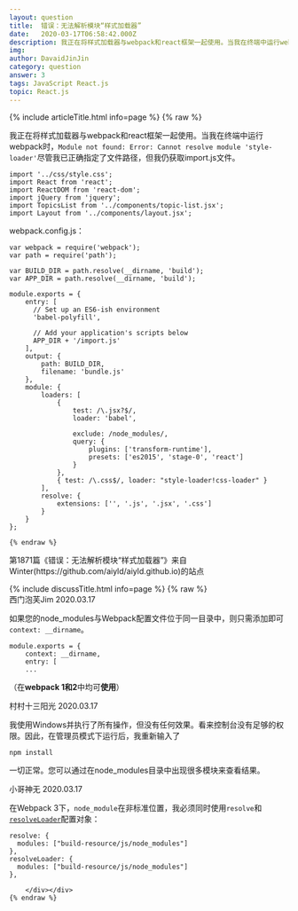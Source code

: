 ```yaml
---
layout: question
title:  错误：无法解析模块“样式加载器”
date:   2020-03-17T06:58:42.000Z
description: 我正在将样式加载器与webpack和react框架一起使用。当我在终端中运行webpack时，Module not found  Error  Canno...
img: 
author: DavaidJinJin
category: question
answer: 3
tags: JavaScript React.js
topic: React.js
---
```

<div class="article-root">
  <div class="article">
    {% include articleTitle.html info=page %}
    {% raw %}
    <div class="article-content"><p><font style="vertical-align: inherit;"><font style="vertical-align: inherit;">我正在将样式加载器与webpack和react框架一起使用。</font><font style="vertical-align: inherit;">当我在终端中运行webpack时，</font></font><code>Module not found: Error: Cannot resolve module 'style-loader'</code><font style="vertical-align: inherit;"><font style="vertical-align: inherit;">尽管我已正确指定了文件路径，但</font><font style="vertical-align: inherit;">我仍获取</font><font style="vertical-align: inherit;">import.js文件。</font></font></p>

<pre><code>import '../css/style.css';<font></font>
import React from 'react';<font></font>
import ReactDOM from 'react-dom';<font></font>
import jQuery from 'jquery';<font></font>
import TopicsList from '../components/topic-list.jsx';<font></font>
import Layout from '../components/layout.jsx';<font></font>
</code></pre>

<p><font style="vertical-align: inherit;"><font style="vertical-align: inherit;">webpack.config.js：</font></font></p>

<pre><code>var webpack = require('webpack');<font></font>
var path = require('path');<font></font>
<font></font>
var BUILD_DIR = path.resolve(__dirname, 'build');<font></font>
var APP_DIR = path.resolve(__dirname, 'build');<font></font>
<font></font>
module.exports = {<font></font>
    entry: [<font></font>
      // Set up an ES6-ish environment<font></font>
      'babel-polyfill',<font></font>
<font></font>
      // Add your application's scripts below<font></font>
      APP_DIR + '/import.js'<font></font>
    ],<font></font>
    output: {<font></font>
        path: BUILD_DIR,<font></font>
        filename: 'bundle.js'<font></font>
    },<font></font>
    module: {<font></font>
        loaders: [<font></font>
            {<font></font>
                test: /\.jsx?$/,<font></font>
                loader: 'babel',<font></font>
<font></font>
                exclude: /node_modules/,<font></font>
                query: {<font></font>
                    plugins: ['transform-runtime'],<font></font>
                    presets: ['es2015', 'stage-0', 'react']<font></font>
                }<font></font>
            },<font></font>
            { test: /\.css$/, loader: "style-loader!css-loader" }<font></font>
        ],<font></font>
        resolve: {<font></font>
            extensions: ['', '.js', '.jsx', '.css']<font></font>
        }<font></font>
    }<font></font>
};<font></font>
</code></pre></div>
    {% endraw %}
  </div>
  <p class="winter_mark">第1871篇《错误：无法解析模块“样式加载器”》来自Winter(https://github.com/aiyld/aiyld.github.io)的站点</p>
  <div class="discuss-wrapper">
    {% include discussTitle.html info=page %}
    {% raw %}
    <div class="discuss-item">
        <div class="discuss-parent">
          <div class="discuss-meta">
            <span class="discuss-user">西门泡芙Jim</span>
            <span class="discuss-time">2020.03.17</span>
          </div>
          <div class="discuss-comment"><p><font style="vertical-align: inherit;"><font style="vertical-align: inherit;">如果您的node_modules与Webpack配置文件位于同一目录中，则只需添加即可</font></font><code>context: __dirname</code><font style="vertical-align: inherit;"><font style="vertical-align: inherit;">。</font></font></p>

<pre><code>module.exports = {<font></font>
    context: __dirname,<font></font>
    entry: [<font></font>
    ...<font></font>
</code></pre>

<p><font style="vertical-align: inherit;"><font style="vertical-align: inherit;">（在</font></font><strong><font style="vertical-align: inherit;"><font style="vertical-align: inherit;">webpack 1和2</font></font></strong><font style="vertical-align: inherit;"><font style="vertical-align: inherit;">中均可</font><strong><font style="vertical-align: inherit;">使用</font></strong><font style="vertical-align: inherit;">）</font></font></p></div>
        </div></div><div class="discuss-item">
        <div class="discuss-parent">
          <div class="discuss-meta">
            <span class="discuss-user">村村十三阳光</span>
            <span class="discuss-time">2020.03.17</span>
          </div>
          <div class="discuss-comment"><p><font style="vertical-align: inherit;"><font style="vertical-align: inherit;">我使用Windows并执行了所有操作，但没有任何效果。</font><font style="vertical-align: inherit;">看来控制台没有足够的权限。</font><font style="vertical-align: inherit;">因此，在管理员模式下运行后，我重新输入了</font></font></p>

<pre><code>npm install
</code></pre>

<p><font style="vertical-align: inherit;"><font style="vertical-align: inherit;">一切正常。</font><font style="vertical-align: inherit;">您可以通过在node_modules目录中出现很多模块来查看结果。</font></font></p></div>
        </div></div><div class="discuss-item">
        <div class="discuss-parent">
          <div class="discuss-meta">
            <span class="discuss-user">小哥神无</span>
            <span class="discuss-time">2020.03.17</span>
          </div>
          <div class="discuss-comment"><p><font style="vertical-align: inherit;"><font style="vertical-align: inherit;">在Webpack 3下，</font></font><code>node_module</code><font style="vertical-align: inherit;"><font style="vertical-align: inherit;">在非标准位置，我必须同时使用</font></font><code>resolve</code><font style="vertical-align: inherit;"><font style="vertical-align: inherit;">和</font></font><a href="https://webpack.js.org/concepts/module-resolution/#resolving-loaders" rel="noreferrer"><code>resolveLoader</code></a><font style="vertical-align: inherit;"><font style="vertical-align: inherit;">配置对象：</font></font></p>

<pre><code>resolve: {<font></font>
  modules: ["build-resource/js/node_modules"]<font></font>
},<font></font>
resolveLoader: {<font></font>
  modules: ["build-resource/js/node_modules"]<font></font>
},<font></font>
</code></pre></div>
        </div></div>
    {% endraw %}
  </div>
<div>

